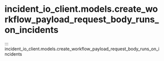 # incident_io_client.models.create_workflow_payload_request_body_runs_on_incidents

::: incident_io_client.models.create_workflow_payload_request_body_runs_on_incidents